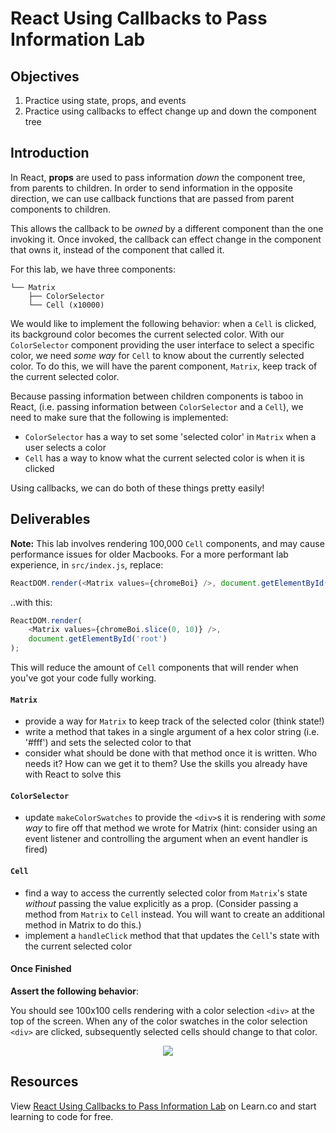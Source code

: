 # React Using Callbacks to Pass Information Lab

## Objectives

1.  Practice using state, props, and events
2.  Practice using callbacks to effect change up and down the component tree

## Introduction

In React, **props** are used to pass information _down_ the component tree, from
parents to children. In order to send information in the opposite
direction, we can use callback functions that are passed from parent components
to children.

This allows the callback to be _owned_ by a different component than the one
invoking it. Once invoked, the callback can effect change in the component that
owns it, instead of the component that called it.

For this lab, we have three components:

```
└── Matrix
    ├── ColorSelector
    └── Cell (x10000)
```

We would like to implement the following behavior: when a `Cell` is clicked, its
background color becomes the current selected color. With our `ColorSelector`
component providing the user interface to select a specific color, we need _some
way_ for `Cell` to know about the currently selected color. To do this, we will
have the parent component, `Matrix`, keep track of the current selected color.

Because passing information between children components is taboo in React, (i.e.
passing information between `ColorSelector` and a `Cell`), we need to make sure
that the following is implemented:

- `ColorSelector` has a way to set some 'selected color' in `Matrix` when a user selects a color
- `Cell` has a way to know what the current selected color is when it is clicked

Using callbacks, we can do both of these things pretty easily!

## Deliverables

**Note:** This lab involves rendering 100,000 `Cell` components, and may cause performance issues for older Macbooks. For a more performant lab experience, in `src/index.js`, replace:

```js
ReactDOM.render(<Matrix values={chromeBoi} />, document.getElementById('root'));
```

..with this:

```js
ReactDOM.render(
	<Matrix values={chromeBoi.slice(0, 10)} />,
	document.getElementById('root')
);
```

This will reduce the amount of `Cell` components that will render when you've
got your code fully working.

#### `Matrix`

- provide a way for `Matrix` to keep track of the selected color (think state!)
- write a method that takes in a single argument of a hex color string (i.e.
  '#fff') and sets the selected color to that
- consider what should be done with that method once it is written. Who needs it?
  How can we get it to them? Use the skills you already have with React to solve
  this

#### `ColorSelector`

- update `makeColorSwatches` to provide the `<div>`s it is rendering with _some
  way_ to fire off that method we wrote for Matrix (hint: consider using an event
  listener and controlling the argument when an event handler is fired)

#### `Cell`

- find a way to access the currently selected color from `Matrix`'s state
  _without_ passing the value explicitly as a prop. (Consider passing a method
  from `Matrix` to `Cell` instead. You will want to create an additional method in
  Matrix to do this.)
- implement a `handleClick` method that that updates the `Cell`'s state with the
  current selected color

#### Once Finished

**Assert the following behavior**:

You should see 100x100 cells rendering with a color selection `<div>` at the top
of the screen. When any of the color swatches in the color selection `<div>` are
clicked, subsequently selected cells should change to that color.

<p align="center">
  <img src="src/completed-example.gif" />
</p>

## Resources

<p class='util--hide'>View <a href='https://learn.co/lessons/react-using-callbacks-to-pass-information-lab'>React Using Callbacks to Pass Information Lab</a> on Learn.co and start learning to code for free.</p>
